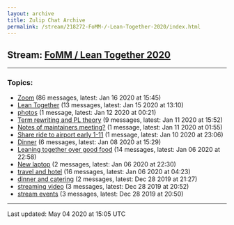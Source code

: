 ```yaml
---
layout: archive
title: Zulip Chat Archive
permalink: /stream/218272-FoMM-/-Lean-Together-2020/index.html
---
```


## Stream: [FoMM / Lean Together 2020](https://leanprover-community.github.io/archive/stream/218272-FoMM-/-Lean-Together-2020/index.html)
---

### Topics:

* [Zoom](topic/Zoom.html) (86 messages, latest: Jan 16 2020 at 15:45)
* [Lean Together](topic/Lean.20Together.html) (13 messages, latest: Jan 15 2020 at 13:10)
* [photos](topic/photos.html) (1 message, latest: Jan 12 2020 at 00:21)
* [Term rewriting and PL theory](topic/Term.20rewriting.20and.20PL.20theory.html) (9 messages, latest: Jan 11 2020 at 15:52)
* [Notes of maintainers meeting?](topic/Notes.20of.20maintainers.20meeting.3F.html) (1 message, latest: Jan 11 2020 at 01:55)
* [Share ride to airport early 1-11](topic/Share.20ride.20to.20airport.20early.201-11.html) (1 message, latest: Jan 10 2020 at 23:06)
* [Dinner](topic/Dinner.html) (6 messages, latest: Jan 08 2020 at 15:29)
* [Leaning together over good food](topic/Leaning.20together.20over.20good.20food.html) (14 messages, latest: Jan 06 2020 at 22:58)
* [New laptop](topic/New.20laptop.html) (2 messages, latest: Jan 06 2020 at 22:30)
* [travel and hotel](topic/travel.20and.20hotel.html) (16 messages, latest: Jan 06 2020 at 04:23)
* [dinner and catering](topic/dinner.20and.20catering.html) (2 messages, latest: Dec 28 2019 at 21:27)
* [streaming video](topic/streaming.20video.html) (3 messages, latest: Dec 28 2019 at 20:52)
* [stream events](topic/stream.20events.html) (3 messages, latest: Dec 28 2019 at 20:50)

<hr><p>Last updated: May 04 2020 at 15:05 UTC</p>